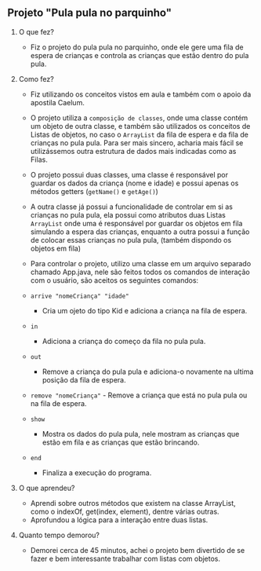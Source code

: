 ## Projeto "Pula pula no parquinho"

1. O que fez?
    - Fiz o projeto do pula pula no parquinho, onde ele gere uma fila de espera de crianças e controla as crianças que estão dentro do pula pula.

2. Como fez?

    - Fiz utilizando os conceitos vistos em aula e também com o apoio da apostila Caelum.
    
    - O projeto utiliza a `composição de classes`, onde uma classe contém um objeto de outra classe, e também são utilizados os conceitos de Listas de objetos, no caso o `ArrayList` da fila de espera e da fila de crianças no pula pula. Para ser mais sincero, acharia mais fácil se utilizássemos outra estrutura de dados mais indicadas como as Filas.
    
    - O projeto possui duas classes, uma classe é responsável por guardar os dados da criança (nome e idade) e possui apenas os métodos getters (`getName()` e `getAge()`)
    
    - A outra classe já possui a funcionalidade de controlar em si as crianças no pula pula, ela possui como atributos duas Listas `ArrayList` onde uma é responsável por guardar os objetos em fila simulando a espera das crianças, enquanto a outra possui a função de colocar essas crianças no pula pula, (também dispondo os objetos em fila)
    
    - Para controlar o projeto, utilizo uma classe em um arquivo separado chamado App.java, nele são feitos todos os comandos de interação com o usuário, são aceitos os seguintes comandos:
    - `arrive "nomeCriança" "idade"`
        - Cria um ojeto do tipo Kid e adiciona a criança na fila de espera.
    - `in`
        - Adiciona a criança do começo da fila no pula pula.
    - `out`
        - Remove a criança do pula pula e adiciona-o novamente na ultima posição da fila de espera. 

    - `remove "nomeCriança"` - Remove a criança que está no pula pula ou na fila de espera. 


    - `show`
        - Mostra os dados do pula pula, nele mostram as crianças que estão em fila e as crianças que estão brincando.
    - `end`
        - Finaliza a execução do programa.

4. O que aprendeu?

    - Aprendi sobre outros métodos que existem na classe ArrayList, como o indexOf, get(index, element), dentre várias outras.
    - Aprofundou a lógica para a interação entre duas listas.

5. Quanto tempo demorou?

    - Demorei cerca de 45 minutos, achei o projeto bem divertido de se fazer e bem interessante trabalhar com listas com objetos.
